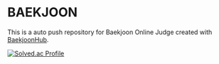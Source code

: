# BAEKJOON
This is a auto push repository for Baekjoon Online Judge created with [BaekjoonHub](https://github.com/BaekjoonHub/BaekjoonHub).

[![Solved.ac Profile](http://mazassumnida.wtf/api/v2/generate_badge?boj=tisckd)](https://solved.ac/tisckd/)
